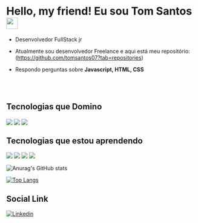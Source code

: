 <h1> Hello, my friend! Eu sou Tom Santos <img src="https://raw.githubusercontent.com/kaueMarques/kaueMarques/master/hi.gif" width="30px"></h1>

- Desenvolvedor FullStack jr

- Atualmente sou desenvolvedor Freelance e aqui está meu repositório: (https://github.com/tomsantos07?tab=repositories)

- Respondo perguntas sobre **Javascript, HTML, CSS**

<br><br>

## Tecnologias que Domino
<img align="center" src="https://img.shields.io/badge/HTML5-E34F26?style=for-the-badge&logo=html5&logoColor=white">
<img align="center" src="https://img.shields.io/badge/CSS3-1572B6?style=for-the-badge&logo=css3&logoColor=white">
<img align="center" src="https://img.shields.io/badge/JavaScript-323330?style=for-the-badge&logo=javascript&logoColor=F7DF1E">

## Tecnologias que estou aprendendo
<img src="https://img.shields.io/badge/Bootstrap-563D7C?style=for-the-badge&logo=bootstrap&logoColor=white">
<img src="https://img.shields.io/badge/React-20232A?style=for-the-badge&logo=react&logoColor=61DAFB">
<img src="https://img.shields.io/badge/Node.js-43853D?style=for-the-badge&logo=node.js&logoColor=white">
<img src="https://img.shields.io/badge/MongoDB-4EA94B?style=for-the-badge&logo=mongodb&logoColor=white">

![Anurag's GitHub stats](https://github-readme-stats.vercel.app/api?username=tomsantos07&show_icons=true&theme=radical)

[![Top Langs](https://github-readme-stats.vercel.app/api/top-langs/?username=tomsantos07&layout=compact&theme=radical)](https://github.com/anuraghazra/github-readme-stats)

## Social Link <br>
[![Linkedin](https://img.shields.io/badge/LinkedIn-0077B5?style=for-the-badge&logo=linkedin&logoColor=white)](https://www.linkedin.com/in/tomsantos07/) 

